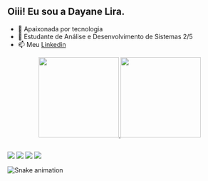 ## Oiii! Eu sou a Dayane Lira.

- 🔭 Apaixonada por tecnologia
- 🌱 Estudante de Análise e Desenvolvimento de Sistemas 2/5
- 📫 Meu [Linkedin](https://www.linkedin.com/in/dayanexlira/)
 
 <div align="center">
  <a href="https://github.com/dayanelira">
  <img height="180em" src="https://github-readme-stats.vercel.app/api?username=dayanelira&show_icons=true&theme=cobalt&include_all_commits=true&count_private=true"/>
  <img height="180em" src="https://github-readme-stats.vercel.app/api/top-langs/?username=dayanelira&layout=compact&langs_count=7&theme=cobalt"/>
</div>

  ##
<div> 
  <a href="https://www.youtube.com/channel/UCwF7N5imVjn1x76BEipkkhg" target="_blank"><img src="https://img.shields.io/badge/YouTube-FF0000?style=for-the-badge&logo=youtube&logoColor=white" target="_blank"></a>
 <a href="https://discord.gg/Nuv5NPDCVF" target="_blank"><img src="https://img.shields.io/badge/Discord-7289DA?style=for-the-badge&logo=discord&logoColor=white" target="_blank"></a> 
  <a href = "mailto:dayanexlira@gmail.com"><img src="https://img.shields.io/badge/-Gmail-%23333?style=for-the-badge&logo=gmail&logoColor=white" target="_blank"></a>
  <a href="www.linkedin.com/in/dayanexlira/" target="_blank"><img src="https://img.shields.io/badge/-LinkedIn-%230077B5?style=for-the-badge&logo=linkedin&logoColor=white" target="_blank"></a> 
  
</div>
  
<!---
dayanelira/dayanelira is a ✨ special ✨ repository because its `README.md` (this file) appears on your GitHub profile.
You can click the Preview link to take a look at your changes.
--->

![Snake animation](https://github.com/dayanelira/dayanelira/blob/output/github-contribution-grid-snake.svg)

